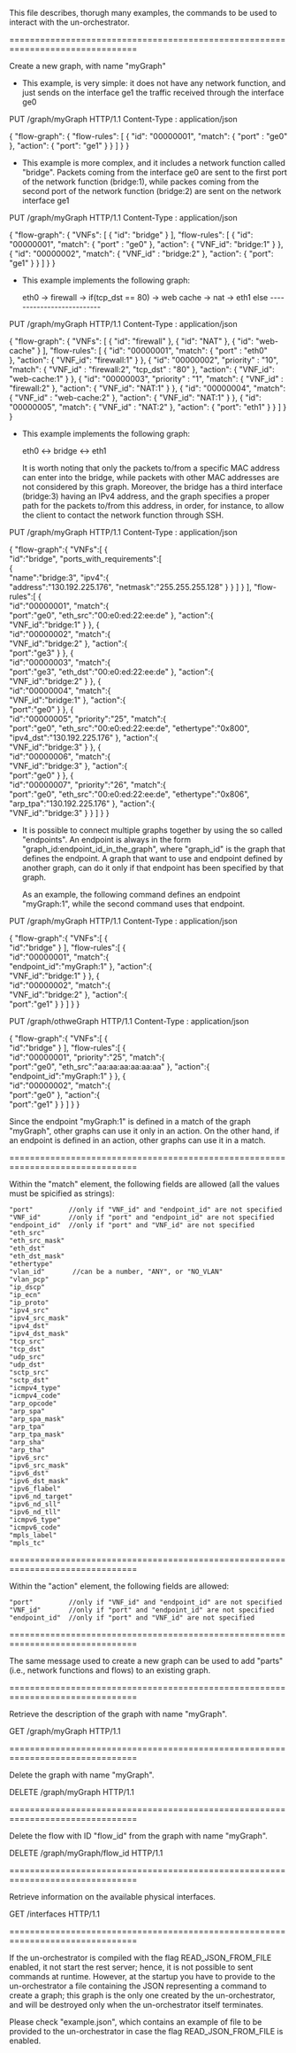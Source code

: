 This file describes, thorugh many examples, the commands to be used to interact
with the un-orchestrator.

===============================================================================

Create a new graph, with name "myGraph"

* This example, is very simple: it does not have any network function, and just 
  sends on the interface ge1 the traffic received through the interface ge0

PUT /graph/myGraph HTTP/1.1 
Content-Type : application/json

{
	"flow-graph":
	{
		"flow-rules": [
			{
				"id": "00000001",
				"match":
				{
					"port" : "ge0"
				},
				"action":
				{
					"port": "ge1"
				}
			}
		]
	}
}

* This example is more complex, and it includes a network function called "bridge".
  Packets coming from the interface ge0 are sent to the first port of the network
  function (bridge:1), while packes coming from the second port of the network
  function (bridge:2) are sent on the network interface ge1
  
PUT /graph/myGraph HTTP/1.1 
Content-Type : application/json 
  
{
	"flow-graph":
	{
		"VNFs": [
			{
				"id": "bridge"
			}
		],
		"flow-rules": [
			{
				"id": "00000001",
				"match":
				{
					"port" : "ge0"
				},
				"action":
				{
					"VNF_id": "bridge:1"
				}
			},
			{
				"id": "00000002",
				"match":
				{
					"VNF_id" : "bridge:2"
				},
				"action":
				{
					"port": "ge1"
				}
			}
		]
	}
}

* This example implements the following graph:

   eth0 -> firewall -> if(tcp_dst == 80) -> web cache  -> nat  -> eth1
                       else  -------------------------- 

PUT /graph/myGraph HTTP/1.1 
Content-Type : application/json 
               
{
	"flow-graph": 
	{
		"VNFs": [
			{
				"id": "firewall"
			},
			{
				"id": "NAT"
			},
			{
				"id": "web-cache"
			}
		],
		"flow-rules": [
			{
				"id": "00000001",
				"match":
				{
					"port" : "eth0"   	 
				},
				"action":
				{
					"VNF_id": "firewall:1"
				}
			},
			{
				"id": "00000002",
				"priority" : "10",
				"match":
				{
					"VNF_id" : "firewall:2",
					"tcp_dst" : "80"
				},
				"action":
				{
					"VNF_id": "web-cache:1"
				}
			},
			{
				"id": "00000003",
				"priority" : "1",
				"match":
				{
					"VNF_id" : "firewall:2"
				},
				"action":
				{
					"VNF_id": "NAT:1"
				}
			},
			{
				"id": "00000004",
				"match":
				{
					"VNF_id" : "web-cache:2"
				},
				"action":
				{
					"VNF_id": "NAT:1"
				}
			},
			{
				"id": "00000005",
				"match":
				{
					"VNF_id" : "NAT:2"
				},
				"action":
				{
					"port": "eth1"
				}
			}
		]
	}
}

* This example implements the following graph:

   eth0 <-> bridge <-> eth1
   
   It is worth noting that only the packets to/from a specific MAC address can
   enter into the bridge, while packets with other MAC addresses are not considered
   by this graph.
   Moreover, the bridge has a third interface (bridge:3) having an IPv4 address,
   and the graph specifies a proper path for the packets to/from this address,
   in order, for instance, to allow the client to contact the network function
   through SSH.

PUT /graph/myGraph HTTP/1.1 
Content-Type : application/json 
               
{ 
   "flow-graph":{ 
      "VNFs":[ 
         {  
            "id":"bridge",
            "ports_with_requirements":[  
               {  
                  "name":"bridge:3",
                  "ipv4":{  
                     "address":"130.192.225.176",
                     "netmask":"255.255.255.128"
                  }
               }
            ]
         }
      ],
      "flow-rules":[ 
         {  
            "id":"00000001",
            "match":{  
               "port":"ge0",
               "eth_src":"00:e0:ed:22:ee:de"
            },
            "action":{  
               "VNF_id":"bridge:1"
            }
         },
         {  
            "id":"00000002",
            "match":{  
               "VNF_id":"bridge:2"
            },
            "action":{  
               "port":"ge3"
            }
         },
        {  
            "id":"00000003",
            "match":{  
               "port":"ge3",
               "eth_dst":"00:e0:ed:22:ee:de"
            },
            "action":{  
               "VNF_id":"bridge:2"
            }
         },
         {  
            "id":"00000004",
            "match":{  
               "VNF_id":"bridge:1"
            },
            "action":{  
               "port":"ge0"
            }
         },
         {  
            "id":"00000005",
            "priority":"25",
            "match":{  
               "port":"ge0",
               "eth_src":"00:e0:ed:22:ee:de",
               "ethertype":"0x800",
               "ipv4_dst":"130.192.225.176"
            },
            "action":{  
               "VNF_id":"bridge:3"
            }
         },
         {  
            "id":"00000006",
            "match":{  
               "VNF_id":"bridge:3"
            },
            "action":{  
               "port":"ge0"
            }
         },
         {  
            "id":"00000007",
            "priority":"26",
            "match":{  
               "port":"ge0",
               "eth_src":"00:e0:ed:22:ee:de",
               "ethertype":"0x806",
               "arp_tpa":"130.192.225.176"
            },
            "action":{  
               "VNF_id":"bridge:3"
            }
         }
      ]
   }
}

* It is possible to connect multiple graphs together by using the so called "endpoints".
  An endpoint is always in the form "graph_id:endpoint_id_in_the_graph", where "graph_id"
  is the graph that defines the endpoint.
  A graph that want to use and endpoint defined by another graph, can do it only if that
  endpoint has been specified by that graph. 
  
  As an example, the following command defines an endpoint "myGraph:1", while the second
  command uses that endpoint.

PUT /graph/myGraph HTTP/1.1 
Content-Type : application/json 
               
{ 
   "flow-graph":{ 
      "VNFs":[ 
         {  
            "id":"bridge"
         }
      ],
      "flow-rules":[ 
         {  
            "id":"00000001",
            "match":{  
               "endpoint_id":"myGraph:1"
            },
            "action":{  
               "VNF_id":"bridge:1"
            }
         },
         {  
            "id":"00000002",
            "match":{  
               "VNF_id":"bridge:2"
            },
            "action":{  
               "port":"ge1"
            }
         }
      ]
   }
}

PUT /graph/othweGraph HTTP/1.1 
Content-Type : application/json 
               
{ 
   "flow-graph":{ 
      "VNFs":[ 
         {  
            "id":"bridge"
         }
      ],
      "flow-rules":[ 
         {  
            "id":"00000001",
            "priority":"25",
            "match":{  
               "port":"ge0",
               "eth_src":"aa:aa:aa:aa:aa:aa" 
            },
            "action":{  
               "endpoint_id":"myGraph:1"
            }
         },
         {  
            "id":"00000002",
            "match":{  
               "port":"ge0"
            },
            "action":{  
               "port":"ge1"
            }
         }
      ]
   }
}

  Since the endpoint "myGraph:1" is defined in a match of the graph "myGraph",
  other graphs can use it only in an action.
  On the other hand, if an endpoint is defined in an action, other graphs can
  use it in a match.

===============================================================================

Within the "match" element, the following fields are allowed (all the values
must be spicified as strings):

	"port"         //only if "VNF_id" and "endpoint_id" are not specified
	"VNF_id"       //only if "port" and "endpoint_id" are not specified
	"endpoint_id"  //only if "port" and "VNF_id" are not specified
	"eth_src"
	"eth_src_mask"
	"eth_dst"
	"eth_dst_mask"
	"ethertype"
	"vlan_id"       //can be a number, "ANY", or "NO_VLAN"
	"vlan_pcp"
	"ip_dscp"
	"ip_ecn"
	"ip_proto"
	"ipv4_src"
	"ipv4_src_mask"
	"ipv4_dst"
	"ipv4_dst_mask"
	"tcp_src"
	"tcp_dst"
	"udp_src"
	"udp_dst"
	"sctp_src"
	"sctp_dst"
	"icmpv4_type"
	"icmpv4_code"
	"arp_opcode"
	"arp_spa"
	"arp_spa_mask"
	"arp_tpa"
	"arp_tpa_mask"
	"arp_sha"
	"arp_tha"
	"ipv6_src"
	"ipv6_src_mask"
	"ipv6_dst"
	"ipv6_dst_mask"
	"ipv6_flabel"
	"ipv6_nd_target"
	"ipv6_nd_sll"
	"ipv6_nd_tll"
	"icmpv6_type"
	"icmpv6_code"
	"mpls_label"
	"mpls_tc"

===============================================================================

Within the "action" element, the following fields are allowed:

	"port"         //only if "VNF_id" and "endpoint_id" are not specified
	"VNF_id"       //only if "port" and "endpoint_id" are not specified
	"endpoint_id"  //only if "port" and "VNF_id" are not specified

===============================================================================

The same message used to create a new graph can be used to add "parts" (i.e.,
network functions and flows) to an existing graph.
  
===============================================================================

Retrieve the description of the graph with name "myGraph".

GET /graph/myGraph HTTP/1.1

===============================================================================

Delete the graph with name "myGraph".

DELETE /graph/myGraph HTTP/1.1

===============================================================================

Delete the flow with ID "flow_id" from the graph with name "myGraph".

DELETE /graph/myGraph/flow_id HTTP/1.1

===============================================================================

Retrieve information on the available physical interfaces.

GET /interfaces HTTP/1.1

===============================================================================

If the un-orchestrator is compiled with the flag READ_JSON_FROM_FILE enabled,
it not start the rest server; hence, it is not possible to sent commands at 
runtime. However, at the startup you have to provide to the un-orchestrator a file 
containing the JSON representing a command to create a graph; this graph is the
only one created by the un-orchestrator, and will be destroyed only when the
un-orchestrator itself terminates.

Please check "example.json", which contains an example of file to be provided to
the un-orchestrator in case the flag READ_JSON_FROM_FILE is enabled.
